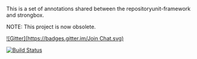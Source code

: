 This is a set of annotations shared between the repositoryunit-framework and strongbox.

NOTE: This project is now obsolete.

[![Gitter](https://badges.gitter.im/Join Chat.svg)](https://gitter.im/strongbox/strongbox?utm_source=badge&utm_medium=badge&utm_campaign=pr-badge&utm_content=badge)

[![Build Status](https://dev.carlspring.org/jenkins/buildStatus/icon?job=strongbox/strongbox-annotations)](https://dev.carlspring.org/jenkins/job/strongbox/strongbox-annotations)
